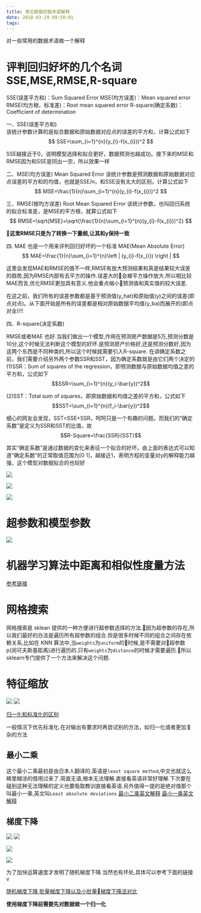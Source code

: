 ```yaml
---
title: 常见数据挖掘术语解释
date: 2018-03-29 09:50:01
tags:
---
```



对一些常用的数据术语做一个解释<!--more-->

# 评判回归好坏的几个名词SSE,MSE,RMSE,R-square
SSE(误差平方和)：Sum Squared Error
MSE(均方误差)：Mean squared error
RMSE(均方根、标准差)：Root mean squared error
R-square(确定系数)：Coefficient of determination



一、SSE(误差平方和)  
该统计参数计算的是拟合数据和原始数据对应点的误差的平方和，计算公式如下
$$ SSE=\sum_{i=1}^{n}(y_{i}-f(x_{i}))^2 $$

SSE越接近于0，说明模型选择和拟合更好，数据预测也越成功。接下来的MSE和RMSE因为和SSE是同出一宗，所以效果一样




二、MSE(均方误差) Mean Squared Error
该统计参数是预测数据和原始数据对应点误差的平方和的均值，也就是SSE/n，和SSE没有太大的区别，计算公式如下
$$ MSE=\frac{1}{n}\sum_{i=1}^{n}(y_{i}-f(x_{i}))^2 $$


三、RMSE(根均方误差)  Root Mean Squared Error 
该统计参数，也叫回归系统的拟合标准差，是MSE的平方根，就算公式如下
$$ RMSE=\sqrt{MSE}=\sqrt{\frac{1}{n}\sum_{i=1}^{n}(y_{i}-f(x_{i}))^2} $$

**这里RMSE只是为了转换一下量纲,让其和y保持一致**

四. MAE 也是一个用来评判回归好坏的一个标准
MAE(Mean Absolute Error)
$$ MAE=\frac{1}{n}\sum_{i=1}^{n}\left | (y_{i}-f(x_{i}) \right | $$

这里会发现MAE和RMSE的值不一样,RMSE有放大预测结果和真是结果较大误差的趋势,因为RMSE内部有去平方的操作.误差大的会被平方操作放大.所以相比较MAE而言,优化RMSE更加具有意义.他会重点缩小预测值和真实值的较大误差.


在这之前，我们所有的误差参数都是基于预测值(y_hat)和原始值(y)之间的误差(即点对点)。从下面开始是所有的误差都是相对原始数据平均值(y_ba)而展开的(即点对全)!!!

四、R-square(决定系数)

RMSE或者MAE 也好.当我们做出一个模型,作用在预测房产数据是5万,预测分数是10分,这个时候无法判断这个模型的好坏.是预测房产价格好,还是预测分数好,因为这两个东西是不同种类的,所以这个时候就需要引入R-square.
在讲确定系数之前，我们需要介绍另外两个参数SSR和SST，因为确定系数就是由它们两个决定的
(1)SSR：Sum of squares of the regression，即预测数据与原始数据均值之差的平方和，公式如下
$$SSR=\sum_{i=1}^{n}(y_i-\bar{y})^2$$


(2)SST：Total sum of squares，即原始数据和均值之差的平方和，公式如下
$$SST=\sum_{i=1}^{n}(f_i-\bar{y})^2$$

细心的网友会发现，SST=SSE+SSR，呵呵只是一个有趣的问题。而我们的“确定系数”是定义为SSR和SST的比值，故
$$R-Square=\frac{SSR}{SST}$$

其实“确定系数”是通过数据的变化来表征一个拟合的好坏。由上面的表达式可以知道“确定系数”的正常取值范围为[0 1]，越接近1，表明方程的变量对y的解释能力越强，这个模型对数据拟合的也较好


![](https://blog-image-1257302654.cos.ap-guangzhou.myqcloud.com/2018-08-12-142751.png)

![](https://blog-image-1257302654.cos.ap-guangzhou.myqcloud.com/2018-08-12-142919.png)

![](https://blog-image-1257302654.cos.ap-guangzhou.myqcloud.com/2018-08-12-143958.png)
# 超参数和模型参数
![](https://ws1.sinaimg.cn/large/006tKfTcgy1ftg4q7ypwxj30zw0pwq6b.jpg)


# 机器学习算法中距离和相似性度量方法
[参考链接](http://www.cnblogs.com/daniel-D/p/3244718.html)

# 网格搜索
网格搜索是 sklean 提供的一种方便进行超参数选择的方法.因为超参数的存在,所以我们最好的办法是遍历所有超参数的组合.但是很多时候不同的组合之间存在依赖关系,比如在 KNN 算法中,当`weights`为`uniform`的时候,是不需要对超参数 p(闵可夫斯基距离)进行遍历的.只有`weights`为`distance`的时候才需要遍历.所以 sklearn专门提供了一个方法来解决这个问题.

# 特征缩放
![](https://ws1.sinaimg.cn/large/006tKfTcgy1ftgh98tev8j312a0p20v9.jpg)
![](https://ws3.sinaimg.cn/large/006tKfTcgy1ftghamuas3j31bk0owdj0.jpg)


[归一化和标准化的区别](https://www.zhihu.com/question/20455227)


一般情况下优先标准化.在对输出有要求时再尝试别的方法，如归一化或者更加复杂的方法

## 最小二乘
这个最小二乘最初是由日本人翻译的.英语是`least square method`,中文也就这么稀里糊涂的借用过来了.简直无语,根本无法理解.直接看英语非常好理解.下次要在碰到这种无法理解的定义也要吸取教训直接看英语.另外值得一提的是绝对值那个叫最小一乘,英文叫`Least absolute deviations`
[最小二乘英文解释](https://en.wikipedia.org/wiki/Least_squares)
[最小一乘英文解释](https://en.wikipedia.org/wiki/Least_absolute_deviations)

## 梯度下降

![](https://blog-image-1257302654.cos.ap-guangzhou.myqcloud.com/2018-08-28-090644.png)
![](https://blog-image-1257302654.cos.ap-guangzhou.myqcloud.com/2018-08-28-082747.png)

![](https://blog-image-1257302654.cos.ap-guangzhou.myqcloud.com/2018-08-28-083109.png)


![](https://blog-image-1257302654.cos.ap-guangzhou.myqcloud.com/2018-08-29-084239.png)

为了加快运算速度才发明了随机梯度下降.当然也有坏处,具体可以参考下面的链接v


[随机梯度下降,批量梯度下降以及小批量梯度下降法对比](https://blog.csdn.net/u012328159/article/details/80252012)


**使用梯度下降前需要先对数据做一个归一化**



